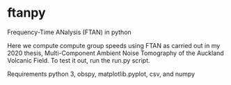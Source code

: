 # ftanpy
Frequency-Time ANalysis (FTAN) in python

Here we compute compute group speeds using FTAN as carried out in my 2020 thesis, Multi-Component Ambient Noise Tomography of the Auckland Volcanic Field. 
To test it out, run the run.py script.

Requirements
python 3, obspy, matplotlib.pyplot, csv, and numpy
